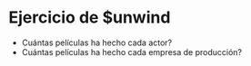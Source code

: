 # Ejercicio de $unwind
- Cuántas películas ha hecho cada actor?
- Cuántas películas ha hecho cada empresa de producción?